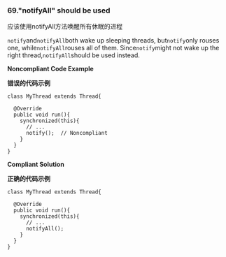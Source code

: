 ### 69."notifyAll" should be used

应该使用notifyAll方法唤醒所有休眠的进程

`notify`and`notifyAll`both wake up sleeping threads, but`notify`only rouses one, while`notifyAll`rouses all of them. Since`notify`might not wake up the right thread,`notifyAll`should be used instead.


**Noncompliant Code Example**

**错误的代码示例**

```
class MyThread extends Thread{

  @Override
  public void run(){
    synchronized(this){
      // ...
      notify();  // Noncompliant
    }
  }
}
```

**Compliant Solution**

**正确的代码示例**


```
class MyThread extends Thread{

  @Override
  public void run(){
    synchronized(this){
      // ...
      notifyAll();
    }
  }
}
```